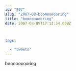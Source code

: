 ```yaml
---
id: "707"
slug: "2007-08-booooooooring"
title: "booooooooring"
date: 2007-08-09T17:12:54.000Z



tags:

  - "tweets"
---
```

<div class="sqs-html-content">
  <p>booooooooring</p>
</div>

